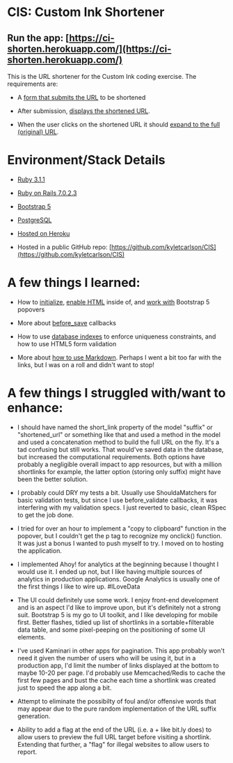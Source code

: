 # CIS: Custom Ink Shortener

## Run the app: [https://ci-shorten.herokuapp.com/](https://ci-shorten.herokuapp.com/)

This is the URL shortener for the Custom Ink coding exercise. The requirements are:

* A [form that submits the URL](https://github.com/kyletcarlson/CIS/blob/main/app/views/layouts/_hero.html.erb) to be shortened

* After submission, [displays the shortened URL](https://github.com/kyletcarlson/CIS/blob/main/app/views/short_links/_users_last_short_link.html.erb).

* When the user clicks on the shortened URL it should [expand to the full (original) URL](https://github.com/kyletcarlson/CIS/blob/main/app/views/short_links/_users_last_short_link.html.erb).


# Environment/Stack Details

* [Ruby 3.1.1](https://www.ruby-lang.org/en/news/2022/02/18/ruby-3-1-1-released)

* [Ruby on Rails 7.0.2.3](https://rubyonrails.org/2022/3/8/Rails-7-0-2-3-6-1-4-7-6-0-4-7-and-5-2-6-3-have-been-released)

* [Bootstrap 5](https://getbootstrap.com/docs/5.0/getting-started/introduction/)

* [PostgreSQL](https://www.postgresql.org/)

* [Hosted on Heroku](https://ci-shorten.herokuapp.com/)

* Hosted in a public GitHub repo: [https://github.com/kyletcarlson/CIS](https://github.com/kyletcarlson/CIS)


# A few things I learned:

* How to [initialize](https://github.com/kyletcarlson/CIS/blob/main/app/views/layouts/application.html.erb#L32), [enable HTML](https://github.com/kyletcarlson/CIS/blob/main/app/views/short_links/_users_last_short_link.html.erb#L9) inside of, and [work with](https://github.com/kyletcarlson/CIS/blob/main/app/views/short_links/_short_link_popover.html.erb#L1) Bootstrap 5 popovers

* More about [before_save](https://github.com/kyletcarlson/CIS/blob/main/app/models/short_link.rb#L3) callbacks

* How to use [database indexes](https://github.com/kyletcarlson/CIS/blob/main/db/migrate/20220401025409_add_uniqueness_and_required_to_short_links.rb) to enforce uniqueness constraints, and how to use HTML5 form validation

* More about [how to use Markdown](https://www.markdownguide.org/basic-syntax). Perhaps I went a bit too far with the links, but I was on a roll and didn't want to stop!



# A few things I struggled with/want to enhance:

* I should have named the short_link property of the model "suffix" or "shortened_url" or something like that and used a method in the model and used a concatenation method to build the full URL on the fly. It's a tad confusing but still works. That would've saved data in the database, but increased the computational requirements. Both options have probably a negligible overall impact to app resources, but with a million shortlinks for example, the latter option (storing only suffix) might have been the better solution.

* I probably could DRY my tests a bit. Usually use ShouldaMatchers for basic validation tests, but since I use before_validate callbacks, it was interfering with my validation specs. I just reverted to basic, clean RSpec to get the job done.

* I tried for over an hour to implement a "copy to clipboard" function in the popover, but I couldn't get the p tag to recognize my onclick() function. It was just a bonus I wanted to push myself to try. I moved on to hosting the application.

* I implemented Ahoy! for analytics at the beginning because I thought I would use it. I ended up not, but I like having multiple sources of analytics in production applications. Google Analytics is usually one of the first things I like to wire up. #ILoveData

* The UI could definitely use some work. I enjoy front-end development and is an aspect I'd like to improve upon, but it's definitely not a strong suit. Bootstrap 5 is my go to UI toolkit, and I like developing for mobile first. Better flashes, tidied up list of shortlinks in a sortable+filterable data table, and some pixel-peeping on the positioning of some UI elements.

* I've used Kaminari in other apps for pagination. This app probably won't need it given the number of users who will be using it, but in a production app, I'd limit the number of links displayed at the bottom to maybe 10-20 per page. I'd probably use Memcached/Redis to cache the first few pages and bust the cache each time a shortlink was created just to speed the app along a bit.

* Attempt to eliminate the possibilty of foul and/or offensive words that may appear due to the pure random implementation of the URL suffix generation.

* Ability to add a flag at the end of the URL (i.e. a + like bit.ly does) to allow users to preview the full URL target before visiting a shortlink. Extending that further, a "flag" for illegal websites to allow users to report.